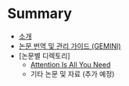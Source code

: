 # Summary

- [소개](README.md)
- [논문 번역 및 관리 가이드 (GEMINI)](GEMINI.md)
- [논문별 디렉토리]
    - [Attention Is All You Need](attention-is-all-you-need/README.md)
    - 기타 논문 및 자료 (추가 예정)